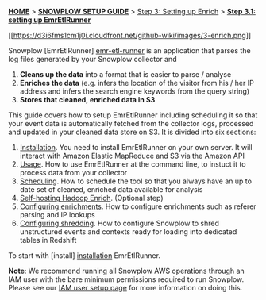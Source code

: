 <a name="top" />

[**HOME**](Home) > [**SNOWPLOW SETUP GUIDE**](Setting-up-Snowplow) > [Step 3: Setting up Enrich](Setting-up-enrich) > [**Step 3.1: setting up EmrEtlRunner**](Setting-up-EmrEtlRunner)

[[https://d3i6fms1cm1j0i.cloudfront.net/github-wiki/images/3-enrich.png]] 

Snowplow [EmrEtlRunner] [emr-etl-runner] is an application that parses the log files generated by your Snowplow collector and

1. **Cleans up the data** into a format that is easier to parse / analyse
2. **Enriches the data** (e.g. infers the location of the visitor from his / her IP address and infers the search engine keywords from the query string)
3. **Stores that cleaned, enriched data in S3**

This guide covers how to setup EmrEtlRunner including scheduling it so that your event data is automatically fetched from the collector logs, processed and updated in your cleaned data store on S3. It is divided into six sections:

1. [Installation](1-Installing-EmrEtlRunner). You need to install EmrEtlRunner on your own server. It will interact with Amazon Elastic MapReduce and S3 via the Amazon API
2. [Usage](2-Using-EmrEtlRunner). How to use EmrEtlRunner at the command line, to instuct it to process data from your collector
3. [Scheduling](3-Scheduling-EmrEtlRunner). How to schedule the tool so that you always have an up to date set of cleaned, enriched data available for analysis
4. [Self-hosting Hadoop Enrich](4-Self-hosting-Hadoop-Enrich). (Optional step)
5. [Configuring enrichments](5-Configuring-enrichments). How to configure enrichments such as referer parsing and IP lookups
6. [Configuring shredding](6-Configuring-shredding). How to configure Snowplow to shred unstructured events and contexts ready for loading into dedicated tables in Redshift

To start with [install] [installation] EmrEtlRunner.

**Note**: We recommend running all Snowplow AWS operations through an IAM user with the bare minimum permissions required to run Snowplow. Please see our [IAM user setup page](IAM-setup) for more information on doing this.

[installation]: 1-Installing-EmrEtlRunner
[usage]: 2-Using-EmrEtlRunner
[schedule]: 3-Scheduling-EmrEtlRunner
[emr-etl-runner]: https://github.com/snowplow/snowplow/tree/master/3-enrich/emr-etl-runner
